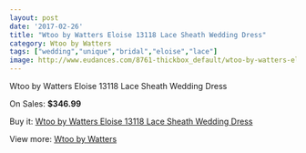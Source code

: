 ```yaml
---
layout: post
date: '2017-02-26'
title: "Wtoo by Watters Eloise 13118 Lace Sheath Wedding Dress"
category: Wtoo by Watters
tags: ["wedding","unique","bridal","eloise","lace"]
image: http://www.eudances.com/8761-thickbox_default/wtoo-by-watters-eloise-13118-lace-sheath-wedding-dress.jpg
---
```

Wtoo by Watters Eloise 13118 Lace Sheath Wedding Dress

On Sales: **$346.99**
<a href="https://www.eudances.com/en/wtoo-by-watters/2962-wtoo-by-watters-eloise-13118-lace-sheath-wedding-dress.html"><amp-img layout="responsive" width="600" height="600" src="//www.eudances.com/8761-thickbox_default/wtoo-by-watters-eloise-13118-lace-sheath-wedding-dress.jpg" alt="Wtoo by Watters Eloise 13118 Lace Sheath Wedding Dress 0" /></a>
<a href="https://www.eudances.com/en/wtoo-by-watters/2962-wtoo-by-watters-eloise-13118-lace-sheath-wedding-dress.html"><amp-img layout="responsive" width="600" height="600" src="//www.eudances.com/8764-thickbox_default/wtoo-by-watters-eloise-13118-lace-sheath-wedding-dress.jpg" alt="Wtoo by Watters Eloise 13118 Lace Sheath Wedding Dress 1" /></a>
<a href="https://www.eudances.com/en/wtoo-by-watters/2962-wtoo-by-watters-eloise-13118-lace-sheath-wedding-dress.html"><amp-img layout="responsive" width="600" height="600" src="//www.eudances.com/8763-thickbox_default/wtoo-by-watters-eloise-13118-lace-sheath-wedding-dress.jpg" alt="Wtoo by Watters Eloise 13118 Lace Sheath Wedding Dress 2" /></a>
<a href="https://www.eudances.com/en/wtoo-by-watters/2962-wtoo-by-watters-eloise-13118-lace-sheath-wedding-dress.html"><amp-img layout="responsive" width="600" height="600" src="//www.eudances.com/8762-thickbox_default/wtoo-by-watters-eloise-13118-lace-sheath-wedding-dress.jpg" alt="Wtoo by Watters Eloise 13118 Lace Sheath Wedding Dress 3" /></a>

Buy it: [Wtoo by Watters Eloise 13118 Lace Sheath Wedding Dress](https://www.eudances.com/en/wtoo-by-watters/2962-wtoo-by-watters-eloise-13118-lace-sheath-wedding-dress.html "Wtoo by Watters Eloise 13118 Lace Sheath Wedding Dress")

View more: [Wtoo by Watters](https://www.eudances.com/en/49-wtoo-by-watters "Wtoo by Watters")